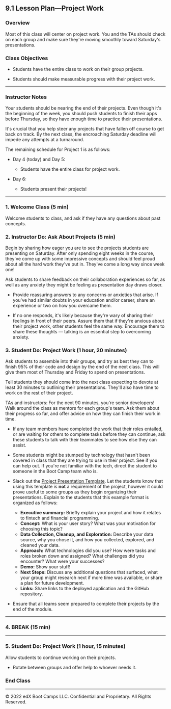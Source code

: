 ## 9.1 Lesson Plan—Project Work

### Overview

Most of this class will center on project work. You and the TAs should check on each group and make sure they're moving smoothly toward Saturday's presentations.

### Class Objectives

* Students have the entire class to work on their group projects.

* Students should make measurable progress with their project work.

---

### Instructor Notes

Your students should be nearing the end of their projects. Even though it's the beginning of the week, you should push students to finish their apps before Thursday, so they have enough time to practice their presentations.

It's crucial that you help steer any projects that have fallen off course to get back on track. By the next class, the encroaching Saturday deadline will impede any attempts at a turnaround.

The remaining schedule for Project 1 is as follows:

* Day 4 (today) and Day 5:

  * Students have the entire class for project work.

* Day 6:

  * Students present their projects!

---

### 1. Welcome Class (5 min)

Welcome students to class, and ask if they have any questions about past concepts.

### 2. Instructor Do: Ask About Projects (5 min)

Begin by sharing how eager you are to see the projects students are presenting on Saturday. After only spending eight weeks in the course, they've come up with some impressive concepts and should feel proud about all the hard work they've put in. They've come a long way since week one!

Ask students to share feedback on their collaboration experiences so far, as well as any anxiety they might be feeling as presentation day draws closer.

* Provide reassuring answers to any concerns or anxieties that arise. If you've had similar doubts in your education and/or career, share an experience or two on how you overcame them.

* If no one responds, it's likely because they're wary of sharing their feelings in front of their peers. Assure them that if they're anxious about their project work, other students feel the same way. Encourage them to share these thoughts — talking is an essential step to overcoming anxiety.

### 3. Student Do: Project Work (1 hour, 20 minutes)

Ask students to assemble into their groups, and try as best they can to finish 95% of their code and design by the end of the next class. This will give them most of Thursday and Friday to spend on presentations.

Tell students they should come into the next class expecting to devote at least 30 minutes to outlining their presentations. They'll also have time to work on the rest of their project.

TAs and instructors: For the next 90 minutes, you're senior developers! Walk around the class as mentors for each group's team. Ask them about their progress so far, and offer advice on how they can finish their work in time.

* If any team members have completed the work that their roles entailed, or are waiting for others to complete tasks before they can continue, ask these students to talk with their teammates to see how else they can assist.

* Some students might be stumped by technology that hasn't been covered in class that they are trying to use in their project. See if you can help out. If you're not familiar with the tech, direct the student to someone in the Boot Camp team who is.

* Slack out the [Project Presentation Template](https://docs.google.com/presentation/d/1NHVd0b1oymAn8EYmw2Wu8SGj4XxkJ2CJeN1GCzLZr9M/edit?usp=sharing). Let the students know that using this template is **not** a requirement of the project, however it could prove useful to some groups as they begin organizing their presentations.  Explain to the students that this example format is organized as follows:

  * **Executive summary:** Briefly explain your project and how it relates to fintech and financial programming.
  * **Concept:** What is your user story? What was your motivation for choosing this topic?
  * **Data Collection, Cleanup, and Exploration:** Describe your data source, why you chose it, and how you collected, explored, and cleaned your data.
  * **Approach:** What technologies did you use? How were tasks and roles broken down and assigned? What challenges did you encounter? What were your successes?
  * **Demo:** Show your stuff!
  * **Next Steps:** Discuss any additional questions that surfaced, what your group might research next if more time was available, or share a plan for future development. 
  * **Links:** Share links to the deployed application and the GitHub repository.
 
* Ensure that all teams seem prepared to complete their projects by the end of the module.

---

### 4. BREAK (15 min)

---

### 5. Student Do: Project Work (1 hour, 15 minutes)

Allow students to continue working on their projects.

* Rotate between groups and offer help to whoever needs it.

### End Class

---

© 2022 edX Boot Camps LLC. Confidential and Proprietary. All Rights Reserved.
